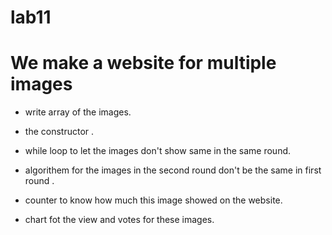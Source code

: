 # lab11

# We make a website for multiple images

- write array of the images.

- the constructor .

- while loop to let the images don't show same in the same round.

- algorithem for the images in the second round don't be the same in first round .

- counter to know how much this image showed on the website.

- chart fot the view and votes for these images.

